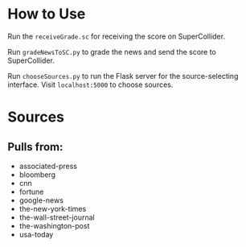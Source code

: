 # How to Use

Run the `receiveGrade.sc` for receiving the score on SuperCollider.

Run `gradeNewsToSC.py` to grade the news and send the score to SuperCollider.

Run `chooseSources.py` to run the Flask server for the source-selecting interface.
Visit `localhost:5000` to choose sources.

# Sources

## Pulls from:
- associated-press
- bloomberg
- cnn
- fortune
- google-news
- the-new-york-times
- the-wall-street-journal
- the-washington-post
- usa-today